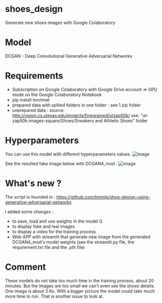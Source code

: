 # shoes_design
Generate new shoes images with Google Colaboratory

# Model
DCGAN - Deep Convolutional Generative Adversarial Networks


# Requirements
- Subscription on Google Colaboratory with Google Drive account =>  GPU mode on the Google Colaboratory Notebook
- pip install torchnet
- prepared data with splited folders in one folder : see 1.zip folder 
- unprepared data : source: http://vision.cs.utexas.edu/projects/finegrained/utzap50k/ see: "ut-zap50k-images-square/Shoes/Sneakers and Athletic Shoes" folder

# Hyperparameters
You can use this model with different hyperparameters values.
![image](https://user-images.githubusercontent.com/46371678/101190566-d2683a00-3658-11eb-807d-2323a81f3fb2.png)

See the resulted fake image below with DCGAN4_mod :
![image](https://user-images.githubusercontent.com/46371678/101190779-27a44b80-3659-11eb-990f-3e578621ff7f.png)

# What's new ?
The script is founded in : https://github.com/hminle/shoe-design-using-generative-adversarial-networks

I added some changes :
- to save, load and use weights in the model G
- to display fake and real images
- to display a video for the training process
- Web APP with streamlit that generate new image from the generated DCGAN4_mod's model weights  (see the streamlit.py file, the requirement.txt file and the .pth file)

# Comment
These models do not take too much time in the training process, about 20 minutes. 
But the images are too small we can't even see the shoes details. One image is about 3 Ko.
With a bigger picture the model could take much more time to run. That is another issue to look at.
